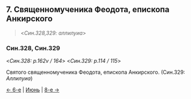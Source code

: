
## 7. Священномученика Феодота, епископа Анкирского

> <*Син.328,329: аллилуиа*>

### Син.328, Син.329

<*Син.328: p.162v / 164*>
<*Син.329: p.114 / 115*>

Святого священномученика Феодота, епископа Анкирского. (Син.329: *Аллилуиа*)

[← 6-е](06_06_SAB.ru.md) | [Июнь](README.md#7-й) | [8-е →](06_08_SAB.ru.md)
